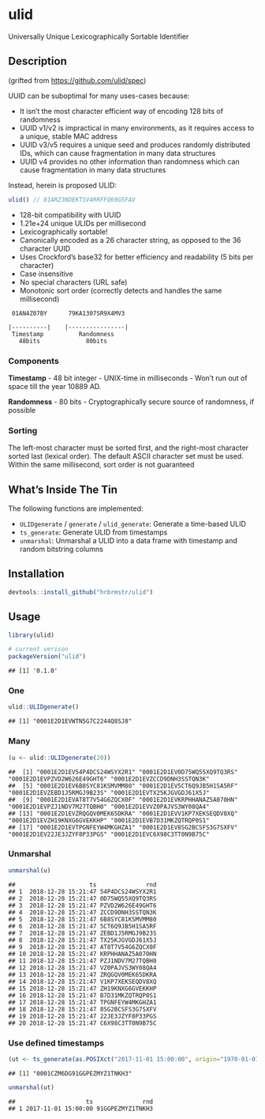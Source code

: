 
# ulid

Universally Unique Lexicographically Sortable Identifier

## Description

(grifted from <https://github.com/ulid/spec>)

UUID can be suboptimal for many uses-cases because:

  - It isn’t the most character efficient way of encoding 128 bits of
    randomness
  - UUID v1/v2 is impractical in many environments, as it requires
    access to a unique, stable MAC address
  - UUID v3/v5 requires a unique seed and produces randomly distributed
    IDs, which can cause fragmentation in many data structures
  - UUID v4 provides no other information than randomness which can
    cause fragmentation in many data structures

Instead, herein is proposed ULID:

``` javascript
ulid() // 01ARZ3NDEKTSV4RRFFQ69G5FAV
```

  - 128-bit compatibility with UUID
  - 1.21e+24 unique ULIDs per millisecond
  - Lexicographically sortable\!
  - Canonically encoded as a 26 character string, as opposed to the 36
    character UUID
  - Uses Crockford’s base32 for better efficiency and readability (5
    bits per character)
  - Case insensitive
  - No special characters (URL safe)
  - Monotonic sort order (correctly detects and handles the same
    millisecond)

<!-- end list -->

``` 
 01AN4Z07BY      79KA1307SR9X4MV3

|----------|    |----------------|
 Timestamp          Randomness
   48bits             80bits
```

### Components

**Timestamp** - 48 bit integer - UNIX-time in milliseconds - Won’t run
out of space till the year 10889 AD.

**Randomness** - 80 bits - Cryptographically secure source of
randomness, if possible

### Sorting

The left-most character must be sorted first, and the right-most
character sorted last (lexical order). The default ASCII character set
must be used. Within the same millisecond, sort order is not guaranteed

## What’s Inside The Tin

The following functions are implemented:

  - `ULIDgenerate` / `generate` / `ulid_generate`: Generate a time-based
    ULID
  - `ts_generate`: Generate ULID from timestamps
  - `unmarshal`: Unmarshal a ULID into a data frame with timestamp and
    random bitstring columns

## Installation

``` r
devtools::install_github("hrbrmstr/ulid")
```

## Usage

``` r
library(ulid)

# current verison
packageVersion("ulid")
```

    ## [1] '0.1.0'

### One

``` r
ulid::ULIDgenerate()
```

    ## [1] "0001E2D1EVWTN5G7C2244Q8SJ8"

### Many

``` r
(u <- ulid::ULIDgenerate(20))
```

    ##  [1] "0001E2D1EV54P4DCS24WSYX2R1" "0001E2D1EV0D75WQ55XQ9TQ3RS" "0001E2D1EVPZVD2W626E49GHT6" "0001E2D1EVZCCD9DNH3SSTQN3K"
    ##  [5] "0001E2D1EV6B8SYC81KSMVMM80" "0001E2D1EV5CT6Q9JB5H1SA5RF" "0001E2D1EVZEBD1J5RMGJ9B23S" "0001E2D1EVTX25KJGVGDJ61X5J"
    ##  [9] "0001E2D1EVAT8T7V54G6ZQCX0F" "0001E2D1EVKRPHHANAZ5A070HN" "0001E2D1EVPZJ1NDV7M27TQBH0" "0001E2D1EVVZ0PAJVS3WY08QA4"
    ## [13] "0001E2D1EVZRQGQV0MEK65DKRA" "0001E2D1EVV1KP7XEKSEQDV8XQ" "0001E2D1EVZH19KNXG6GVEKKHP" "0001E2D1EVB7D31MKZQTRQP0S1"
    ## [17] "0001E2D1EVTPGNFEYW4MKGHZA1" "0001E2D1EV8SG2BCSFS3G7SXFV" "0001E2D1EV22JE3JZYF8P33PGS" "0001E2D1EVC6X98C3TT0N9B75C"

### Unmarshal

``` r
unmarshal(u)
```

    ##                     ts              rnd
    ## 1  2018-12-28 15:21:47 54P4DCS24WSYX2R1
    ## 2  2018-12-28 15:21:47 0D75WQ55XQ9TQ3RS
    ## 3  2018-12-28 15:21:47 PZVD2W626E49GHT6
    ## 4  2018-12-28 15:21:47 ZCCD9DNH3SSTQN3K
    ## 5  2018-12-28 15:21:47 6B8SYC81KSMVMM80
    ## 6  2018-12-28 15:21:47 5CT6Q9JB5H1SA5RF
    ## 7  2018-12-28 15:21:47 ZEBD1J5RMGJ9B23S
    ## 8  2018-12-28 15:21:47 TX25KJGVGDJ61X5J
    ## 9  2018-12-28 15:21:47 AT8T7V54G6ZQCX0F
    ## 10 2018-12-28 15:21:47 KRPHHANAZ5A070HN
    ## 11 2018-12-28 15:21:47 PZJ1NDV7M27TQBH0
    ## 12 2018-12-28 15:21:47 VZ0PAJVS3WY08QA4
    ## 13 2018-12-28 15:21:47 ZRQGQV0MEK65DKRA
    ## 14 2018-12-28 15:21:47 V1KP7XEKSEQDV8XQ
    ## 15 2018-12-28 15:21:47 ZH19KNXG6GVEKKHP
    ## 16 2018-12-28 15:21:47 B7D31MKZQTRQP0S1
    ## 17 2018-12-28 15:21:47 TPGNFEYW4MKGHZA1
    ## 18 2018-12-28 15:21:47 8SG2BCSFS3G7SXFV
    ## 19 2018-12-28 15:21:47 22JE3JZYF8P33PGS
    ## 20 2018-12-28 15:21:47 C6X98C3TT0N9B75C

### Use defined timestamps

``` r
(ut <- ts_generate(as.POSIXct("2017-11-01 15:00:00", origin="1970-01-01")))
```

    ## [1] "0001CZM6DG91GGPEZMYZ1TNKH3"

``` r
unmarshal(ut)
```

    ##                    ts              rnd
    ## 1 2017-11-01 15:00:00 91GGPEZMYZ1TNKH3
